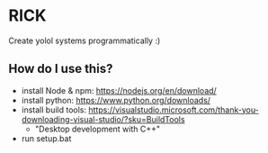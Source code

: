 # RICK

Create yolol systems programmatically :)

## How do I use this?

- install Node & npm: https://nodejs.org/en/download/
- install python: https://www.python.org/downloads/
- install build tools: https://visualstudio.microsoft.com/thank-you-downloading-visual-studio/?sku=BuildTools
    - "Desktop development with C++"
- run setup.bat


